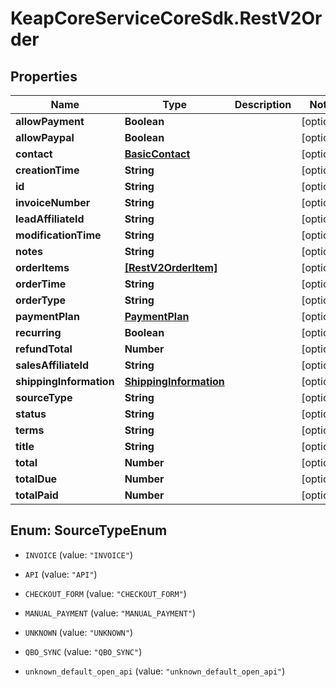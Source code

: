 # KeapCoreServiceCoreSdk.RestV2Order

## Properties

Name | Type | Description | Notes
------------ | ------------- | ------------- | -------------
**allowPayment** | **Boolean** |  | [optional] 
**allowPaypal** | **Boolean** |  | [optional] 
**contact** | [**BasicContact**](BasicContact.md) |  | [optional] 
**creationTime** | **String** |  | [optional] 
**id** | **String** |  | [optional] 
**invoiceNumber** | **String** |  | [optional] 
**leadAffiliateId** | **String** |  | [optional] 
**modificationTime** | **String** |  | [optional] 
**notes** | **String** |  | [optional] 
**orderItems** | [**[RestV2OrderItem]**](RestV2OrderItem.md) |  | [optional] 
**orderTime** | **String** |  | [optional] 
**orderType** | **String** |  | [optional] 
**paymentPlan** | [**PaymentPlan**](PaymentPlan.md) |  | [optional] 
**recurring** | **Boolean** |  | [optional] 
**refundTotal** | **Number** |  | [optional] 
**salesAffiliateId** | **String** |  | [optional] 
**shippingInformation** | [**ShippingInformation**](ShippingInformation.md) |  | [optional] 
**sourceType** | **String** |  | [optional] 
**status** | **String** |  | [optional] 
**terms** | **String** |  | [optional] 
**title** | **String** |  | [optional] 
**total** | **Number** |  | [optional] 
**totalDue** | **Number** |  | [optional] 
**totalPaid** | **Number** |  | [optional] 



## Enum: SourceTypeEnum


* `INVOICE` (value: `"INVOICE"`)

* `API` (value: `"API"`)

* `CHECKOUT_FORM` (value: `"CHECKOUT_FORM"`)

* `MANUAL_PAYMENT` (value: `"MANUAL_PAYMENT"`)

* `UNKNOWN` (value: `"UNKNOWN"`)

* `QBO_SYNC` (value: `"QBO_SYNC"`)

* `unknown_default_open_api` (value: `"unknown_default_open_api"`)





